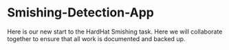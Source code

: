 # Smishing-Detection-App
Here is our new start to the HardHat Smishing task. Here we will collaborate together to ensure that all work is documented and backed up.
